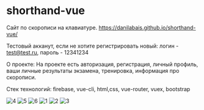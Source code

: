 # shorthand-vue
Сайт по скорописи на клавиатуре.
https://danilabais.github.io/shorthand-vue/

Тестовый акканут, если не хотите регистрировать новый: логин - test@test.ru, пароль - 12341234

О проекте: 
На проекте есть авторизация, регистрация, личный профиль, ваши личные результаты экзамена, тренировка, информация про скорописи.

Стек технологий: firebase, vue-cli, html,css, vue-router, vuex, bootstrap

![4](https://user-images.githubusercontent.com/71331562/158863685-fc2f7a94-7413-4bed-8fd6-5bd3f9e7968d.jpg)
![5](https://user-images.githubusercontent.com/71331562/158863696-981ca7d6-e652-4df1-aec9-c17df5fbc124.jpg)
![6](https://user-images.githubusercontent.com/71331562/158863699-e085ff8a-d9a4-4df9-ae85-e924c1a264ab.jpg)
![1](https://user-images.githubusercontent.com/71331562/158863703-91923afb-0f2f-4172-b56b-4bf78d720bce.jpg)
![2](https://user-images.githubusercontent.com/71331562/158863705-34c3f2af-da18-45bf-a029-e7e68dbfeb6a.jpg)
![3](https://user-images.githubusercontent.com/71331562/158863706-e345f9d3-6259-4893-9bac-ad2154eadf34.jpg)
